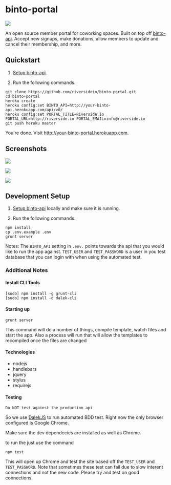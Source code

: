 # binto-portal

![](https://raw2.github.com/riversideio/binto-api/master/binto.jpg)

An open source member portal for coworking spaces. Built on top off [binto-api](http://github.com/riversideio/binto-api). Accept new signups, make donations, allow members to update and cancel their membership, and more.

## Quickstart

1. [Setup binto-api](https://github.com/riversideio/binto-api).

2. Run the following commands.

```
git clone https://github.com/riversideio/binto-portal.git
cd binto-portal
heroku create
heroku config:set BINTO_API=http://your-binto-api.herokuapp.com/api/v0/
heroku config:set PORTAL_TITLE=Riverside.io PORTAL_URL=http://riverside.io PORTAL_EMAIL=info@riverside.io
git push heroku master
```

You're done. Visit <http://your-binto-portal.herokuapp.com>. 

## Screenshots

![](https://raw2.github.com/riversideio/binto-portal/master/screenshots/signup.png)

![](https://raw2.github.com/riversideio/binto-portal/master/screenshots/update.png)

![](https://raw2.github.com/riversideio/binto-portal/master/screenshots/plan.png)

## Development Setup

1. [Setup binto-api](https://github.com/riversideio/binto-api#development-setup) locally and make sure it is running.

2. Run the following commands.


```
npm install
cp .env.example .env
grunt server
```

Notes: The `BINTO_API` setting in `.env.` points towards the api that you would like to run the app against. `TEST_USER` and `TEST_PASSWORD` is a user in you test database that you can login with when using the automated test.

### Additional Notes

#### Install CLI Tools

```
[sudo] npm install -g grunt-cli
[sudo] npm install -d dalek-cli
```

#### Starting up

```
grunt server
```

This command will do a number of things, compile template, watch files and start the app. Also a process will run that will allow the templates to recompiled once the files are changed

#### Technologies

- nodejs
- handlebars
- jquery
- stylus
- requirejs

#### Testing

`Do NOT test against the production api`

So we use [DalekJS](http://dalekjs.com/index.html) to run automated BDD test. Right now the only browser configured is Google Chrome.

Make sure the dev dependecies are installed as well as Chrome.

to run the just use the command

```
npm test
```

This will open up Chrome and test the site based off the `TEST_USER` and `TEST_PASSWORD`. Note that sometimes these test can fail due to slow interent connections and not the new code. Please try and test on good connections.
